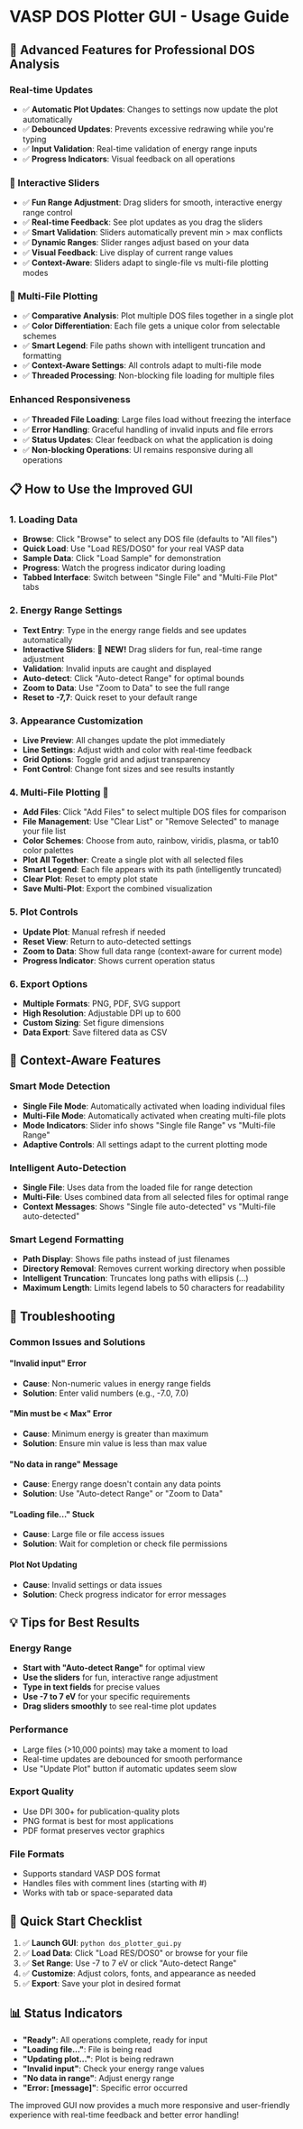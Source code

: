 # VASP DOS Plotter GUI - Usage Guide

## 🚀 **Advanced Features for Professional DOS Analysis**

### **Real-time Updates**
- ✅ **Automatic Plot Updates**: Changes to settings now update the plot automatically
- ✅ **Debounced Updates**: Prevents excessive redrawing while you're typing
- ✅ **Input Validation**: Real-time validation of energy range inputs
- ✅ **Progress Indicators**: Visual feedback on all operations

### **🎯 Interactive Sliders**
- ✅ **Fun Range Adjustment**: Drag sliders for smooth, interactive energy range control
- ✅ **Real-time Feedback**: See plot updates as you drag the sliders
- ✅ **Smart Validation**: Sliders automatically prevent min > max conflicts
- ✅ **Dynamic Ranges**: Slider ranges adjust based on your data
- ✅ **Visual Feedback**: Live display of current range values
- ✅ **Context-Aware**: Sliders adapt to single-file vs multi-file plotting modes

### **🔄 Multi-File Plotting**
- ✅ **Comparative Analysis**: Plot multiple DOS files together in a single plot
- ✅ **Color Differentiation**: Each file gets a unique color from selectable schemes
- ✅ **Smart Legend**: File paths shown with intelligent truncation and formatting
- ✅ **Context-Aware Settings**: All controls adapt to multi-file mode
- ✅ **Threaded Processing**: Non-blocking file loading for multiple files

### **Enhanced Responsiveness**
- ✅ **Threaded File Loading**: Large files load without freezing the interface
- ✅ **Error Handling**: Graceful handling of invalid inputs and file errors
- ✅ **Status Updates**: Clear feedback on what the application is doing
- ✅ **Non-blocking Operations**: UI remains responsive during all operations

## 📋 **How to Use the Improved GUI**

### **1. Loading Data**
- **Browse**: Click "Browse" to select any DOS file (defaults to "All files")
- **Quick Load**: Use "Load RES/DOS0" for your real VASP data
- **Sample Data**: Click "Load Sample" for demonstration
- **Progress**: Watch the progress indicator during loading
- **Tabbed Interface**: Switch between "Single File" and "Multi-File Plot" tabs

### **2. Energy Range Settings**
- **Text Entry**: Type in the energy range fields and see updates automatically
- **Interactive Sliders**: 🎯 **NEW!** Drag sliders for fun, real-time range adjustment
- **Validation**: Invalid inputs are caught and displayed
- **Auto-detect**: Click "Auto-detect Range" for optimal bounds
- **Zoom to Data**: Use "Zoom to Data" to see the full range
- **Reset to -7,7**: Quick reset to your default range

### **3. Appearance Customization**
- **Live Preview**: All changes update the plot immediately
- **Line Settings**: Adjust width and color with real-time feedback
- **Grid Options**: Toggle grid and adjust transparency
- **Font Control**: Change font sizes and see results instantly

### **4. Multi-File Plotting** 🔄
- **Add Files**: Click "Add Files" to select multiple DOS files for comparison
- **File Management**: Use "Clear List" or "Remove Selected" to manage your file list
- **Color Schemes**: Choose from auto, rainbow, viridis, plasma, or tab10 color palettes
- **Plot All Together**: Create a single plot with all selected files
- **Smart Legend**: Each file appears with its path (intelligently truncated)
- **Clear Plot**: Reset to empty plot state
- **Save Multi-Plot**: Export the combined visualization

### **5. Plot Controls**
- **Update Plot**: Manual refresh if needed
- **Reset View**: Return to auto-detected settings
- **Zoom to Data**: Show full data range (context-aware for current mode)
- **Progress Indicator**: Shows current operation status

### **6. Export Options**
- **Multiple Formats**: PNG, PDF, SVG support
- **High Resolution**: Adjustable DPI up to 600
- **Custom Sizing**: Set figure dimensions
- **Data Export**: Save filtered data as CSV

## 🎯 **Context-Aware Features**

### **Smart Mode Detection**
- **Single File Mode**: Automatically activated when loading individual files
- **Multi-File Mode**: Automatically activated when creating multi-file plots
- **Mode Indicators**: Slider info shows "Single file Range" vs "Multi-file Range"
- **Adaptive Controls**: All settings adapt to the current plotting mode

### **Intelligent Auto-Detection**
- **Single File**: Uses data from the loaded file for range detection
- **Multi-File**: Uses combined data from all selected files for optimal range
- **Context Messages**: Shows "Single file auto-detected" vs "Multi-file auto-detected"

### **Smart Legend Formatting**
- **Path Display**: Shows file paths instead of just filenames
- **Directory Removal**: Removes current working directory when possible
- **Intelligent Truncation**: Truncates long paths with ellipsis (...)
- **Maximum Length**: Limits legend labels to 50 characters for readability

## 🔧 **Troubleshooting**

### **Common Issues and Solutions**

#### **"Invalid input" Error**
- **Cause**: Non-numeric values in energy range fields
- **Solution**: Enter valid numbers (e.g., -7.0, 7.0)

#### **"Min must be < Max" Error**
- **Cause**: Minimum energy is greater than maximum
- **Solution**: Ensure min value is less than max value

#### **"No data in range" Message**
- **Cause**: Energy range doesn't contain any data points
- **Solution**: Use "Auto-detect Range" or "Zoom to Data"

#### **"Loading file..." Stuck**
- **Cause**: Large file or file access issues
- **Solution**: Wait for completion or check file permissions

#### **Plot Not Updating**
- **Cause**: Invalid settings or data issues
- **Solution**: Check progress indicator for error messages

## 💡 **Tips for Best Results**

### **Energy Range**
- **Start with "Auto-detect Range"** for optimal view
- **Use the sliders** for fun, interactive range adjustment
- **Type in text fields** for precise values
- **Use -7 to 7 eV** for your specific requirements
- **Drag sliders smoothly** to see real-time plot updates

### **Performance**
- Large files (>10,000 points) may take a moment to load
- Real-time updates are debounced for smooth performance
- Use "Update Plot" button if automatic updates seem slow

### **Export Quality**
- Use DPI 300+ for publication-quality plots
- PNG format is best for most applications
- PDF format preserves vector graphics

### **File Formats**
- Supports standard VASP DOS format
- Handles files with comment lines (starting with #)
- Works with tab or space-separated data

## 🎯 **Quick Start Checklist**

1. ✅ **Launch GUI**: `python dos_plotter_gui.py`
2. ✅ **Load Data**: Click "Load RES/DOS0" or browse for your file
3. ✅ **Set Range**: Use -7 to 7 eV or click "Auto-detect Range"
4. ✅ **Customize**: Adjust colors, fonts, and appearance as needed
5. ✅ **Export**: Save your plot in desired format

## 📊 **Status Indicators**

- **"Ready"**: All operations complete, ready for input
- **"Loading file..."**: File is being read
- **"Updating plot..."**: Plot is being redrawn
- **"Invalid input"**: Check your energy range values
- **"No data in range"**: Adjust energy range
- **"Error: [message]"**: Specific error occurred

The improved GUI now provides a much more responsive and user-friendly experience with real-time feedback and better error handling!
